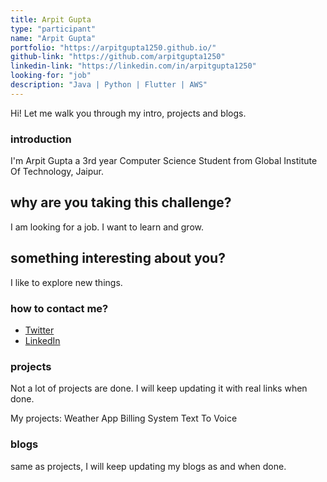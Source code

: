 ```yaml
---
title: Arpit Gupta
type: "participant"
name: "Arpit Gupta"
portfolio: "https://arpitgupta1250.github.io/"
github-link: "https://github.com/arpitgupta1250"
linkedin-link: "https://linkedin.com/in/arpitgupta1250"
looking-for: "job"
description: "Java | Python | Flutter | AWS"
---
```


Hi! Let me walk you through my intro, projects and blogs.

### introduction

I'm Arpit Gupta a 3rd year Computer Science Student from Global Institute Of Technology, Jaipur.

## why are you taking this challenge?

I am looking for a job. I want to learn and grow.

## something interesting about you?

I like to explore new things.


### how to contact me?

- [Twitter](https://twitter.com/arpitgupta1250)
- [LinkedIn](https://linkedin.com/in/arpitgupta1250)

### projects

Not a lot of projects are done. I will keep updating it with real links when done.

My projects:
    Weather App
    Billing System
    Text To Voice

### blogs

same as projects, I will keep updating my blogs as and when done.
